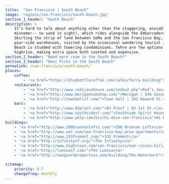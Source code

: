 ```yaml
---
title:  "San Francisco | South Beach"
image: 'regions/san-francisco/south-beach.jpg'
section_1_header: "South Beach"
description: >
    It’s hard to talk about anything other than the staggering, enviable, spectacular views in South Beach (a total 
    misnomer-- no sand in sight), which rides alongside the Embarcadero at one of the most scenic edges of the city 
    Skirting the strip of land between SoMa and the San Francisco Bay, South Beach is home to posh residential towers and
    pier-side warehouses, visited by the occasional wandering tourist in-the-know. While it hardly looks residential, South
    Beach is studded with towering condominiums. Tehre are few options for self-storage outside of what was built in each 
    highrise, making extra space both coveted and expensive.
section_2_header: "Need more room in the South Beach?"
section_3_header: "Omni Picks in the South Beach"
permalink: /san-francisco/south-beach/
places:
    coffee:
        - '<a href="https://bluebottlecoffee.com/cafes/ferry-building">Blue Bottle | Ferry Building</a>'
    restaurants:
        - '<a href="http://www.redsjavahouse.com/index2.php">Red’s Java House | Pier 30</a>'
        - '<a href="http://www.merigansubshop.com/">Merigan | 636 Second St.</a>'
        - '<a href="http://townhallsf.com/">Town Hall | 342 Howard St.</a>'
    bars:
        - '<a href="http://www.83proof.com/">83 Proof | 83 1st St.</a>'
        - '<a href="http://www.southsidesf.com/">Southside Spirit House | 575 Howard St.</a>'
        - '<a href="http://www.yelp.com/biz/hi-dive-san-francisco">Hi Dive | Pier 28 ½</a>'
buildings:
    - '<a href="http://www.200brannanlofts.com/">200 Brannan Lofts</a>'
    - '<a href="http://www.udr.com/san-francisco-bay-area-apartments/san-francisco/388-beale/">388 Beale Apartments</a>'
    - '<a href="http://www.333fremont.com/">333 Fremont</a>'
    - '<a href="http://infinitysf.org/">The Infinity</a>'
    - '<a href="http://www.highrises.com/san-francisco/one-rincon-hill/">One Rincon Hill</a>'
    - '<a href="http://luminasf.com/">The Lumina</a>'
    - '<a href="http://vanguardproperties.com/building/The-Watermark">The Watermark</a>'

sitemap:
    priority: 0.7
    changefreq: monthly    
---
```

